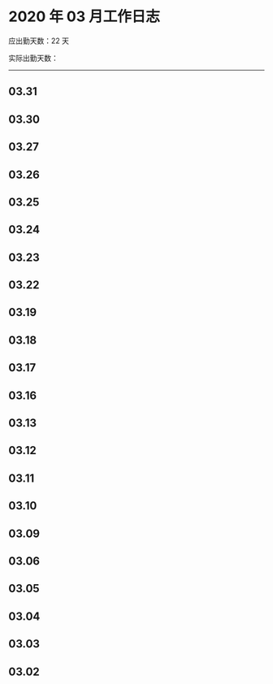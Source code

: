# 2020 年 03 月工作日志

应出勤天数：22 天

实际出勤天数：

----

## 03.31

## 03.30

## 03.27

## 03.26

## 03.25

## 03.24

## 03.23

## 03.22

## 03.19

## 03.18

## 03.17

## 03.16

## 03.13

## 03.12

## 03.11

## 03.10

## 03.09

## 03.06

## 03.05

## 03.04

## 03.03

## 03.02
